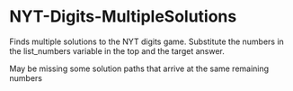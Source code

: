 # NYT-Digits-MultipleSolutions
Finds multiple solutions to the NYT digits game.
Substitute the numbers in the list_numbers variable in the top and the target answer.

May be missing some solution paths that arrive at the same remaining numbers
